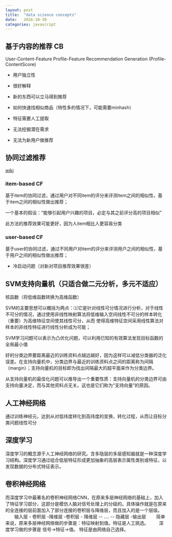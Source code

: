 ```yaml
---
layout: post
title:  "data science concepts"
date:   2016-10-30
categories: javascript
---
```


## 基于内容的推荐 CB

User-Content-Feature
Profile-Feature
Recommendation Generation (Profile-ContentScore)

* 用户独立性
* 很好解释
* 新的东西可以立马得到推荐

* 如何快速找相似商品（特性多的情况下，可能需要minhash）
* 特征需要人工提取
* 无法挖掘潜在需求
* 无法为新用户做推荐

## 协同过滤推荐

[wiki](https://zh.wikipedia.org/wiki/%E5%8D%94%E5%90%8C%E9%81%8E%E6%BF%BE#.E5.84.AA.E9.BB.9E)

### item-based CF

基于item的协同过滤，通过用户对不同item的评分来评测item之间的相似性，基于item之间的相似性做出推荐；

一个基本的假设：“能够引起用户兴趣的项目，必定与其之前评分高的项目相似”

此方法的推荐效果可能更好，因为人item相比人更容易分类

### user-based CF

基于user的协同过滤，通过不同用户对item的评分来评测用户之间的相似性，基于用户之间的相似性做出推荐；

* 冷启动问题（对新对项目推荐效果很差）

## SVM支持向量机（只适合做二元分析，多元不适应）

核函数（将低维函数转换为高维函数）

SVM的主要思想可以概括为两点：⑴它是针对线性可分情况进行分析，对于线性不可分的情况，通过使用非线性映射算法将低维输入空间线性不可分的样本转化（重要）为高维特征空间使其线性可分，从而 使得高维特征空间采用线性算法对样本的非线性特征进行线性分析成为可能；

SVM学习问题可以表示为凸优化问题，可以利用已知的有效算法发现目标函数的全局最小值

好的分类边界要距离最近的训练资料点越远越好，因为这样可以减低分类器的泛化误差。在支持向量机中，分类边界与最近的训练资料点之间的距离称为间隔（margin）；支持向量机的目标即为找出间隔最大的超平面来作为分类边界。

从支持向量机的最佳化问题可以推导出一个重要性质：支持向量机的分类边界可由支持向量决定，而与其他资料点无关。这也是它们称为“支持向量”的原因。

## 人工神经网络

通过训练神经元，达到从对低纬度转化到高纬度的变换，转化过程，从而让目标分类问题线性可分

## 深度学习
深度学习的概念源于人工神经网络的研究。含多隐层的多层感知器就是一种深度学习结构。深度学习通过组合低层特征形成更加抽象的高层表示属性类别或特征，以发现数据的分布式特征表示。

## 卷积神经网络
而深度学习中最著名的卷积神经网络CNN，在原来多层神经网络的基础上，加入了特征学习部分，这部分是模仿人脑对信号处理上的分级的。具体操作就是在原来的全连接的层前面加入了部分连接的卷积层与降维层，而且加入的是一个层级。
　　输入层 - 卷积层 -降维层 -卷积层 - 降维层 -- .... -- 隐藏层 -输出层
　　简单来说，原来多层神经网络做的步骤是：特征映射到值。特征是人工挑选。
　　深度学习做的步骤是 信号->特征->值。 特征是由网络自己选择。
